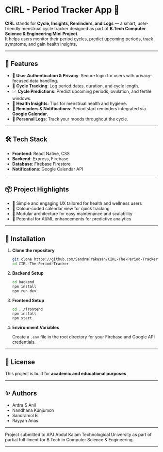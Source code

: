 # CIRL - Period Tracker App 🌸

**CIRL** stands for **Cycle, Insights, Reminders, and Logs** — a smart, user-friendly menstrual cycle tracker designed as part of **B.Tech Computer Science & Engineering Mini Project**.  
It helps users monitor their period cycles, predict upcoming periods, track symptoms, and gain health insights.

---

## 🚀 Features

- 🔐 **User Authentication & Privacy**: Secure login for users with privacy-focused data handling.
- 📅 **Cycle Tracking**: Log period dates, duration, and cycle length.
- 📈 **Cycle Predictions**: Predict upcoming periods, ovulation, and fertile windows.
- 🧘 **Health Insights**: Tips for menstrual health and hygiene.
- 🔔 **Reminders & Notifications**: Period start reminders integrated via **Google Calendar**.
- 📝 **Personal Logs**: Track your moods throughout the cycle.

---

## 🛠️ Tech Stack

- **Frontend**: React Native, CSS
- **Backend**: Express, Firebase
- **Database**: Firebase Firestore
- **Notifications**: Google Calendar API

---

## 📦 Project Highlights
- 📌 Simple and engaging UX tailored for health and wellness users
- 📌 Colour-coded calendar view for quick tracking  
- 📌 Modular architecture for easy maintenance and scalability
- 📌 Potential for AI/ML enhancements for predictive analytics

---

## 📅 Installation

1. **Clone the repository**
   ```bash
   git clone https://github.com/SandraPrakasan/CIRL-The-Period-Tracker.git
   cd CIRL-The-Period-Tracker
   ```

2. **Backend Setup**
   ```bash
   cd backend
   npm install
   npm run dev
   ```

3. **Frontend Setup**
   ```bash
   cd ../frontend
   npm install
   npm start
   ```

4. **Environment Variables**

   Create a `.env` file in the root directory for your Firebase and Google API credentials.

---

## 📄 License

This project is built for **academic and educational purposes**.

---

## ✨ Authors

- Ardra S Anil
- Nandhana Kunjumon
- Sandramol B
- Rayyan Anas

---

  Project submitted to APJ Abdul Kalam Technological University as part of partial fulfillment for B.Tech in Computer Science & Engineering.

---
